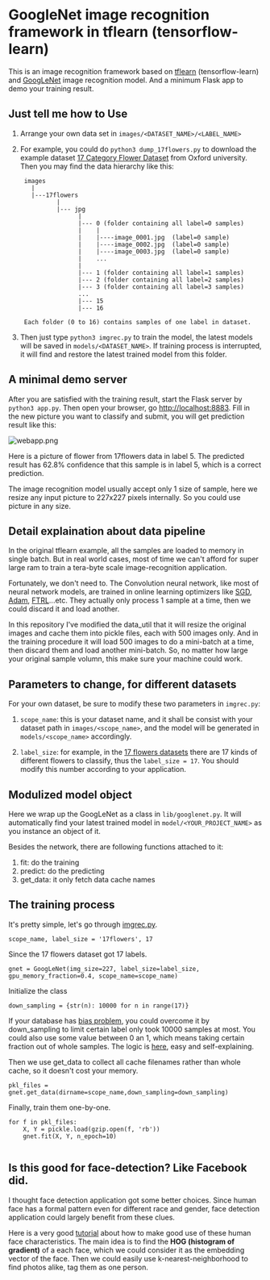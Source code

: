 # GoogleNet image recognition framework in tflearn (tensorflow-learn)


This is an image recognition framework based on [tflearn][a1] (tensorflow-learn) and [GoogLeNet][a2] image recognition model. And a minimum Flask app to demo your training result.


[a1]: http://tflearn.org/
[a2]: https://www.cs.unc.edu/~wliu/papers/GoogLeNet.pdf


## Just tell me how to Use

1. Arrange your own data set in `images/<DATASET_NAME>/<LABEL_NAME>`
2. For example, you could do `python3 dump_17flowers.py` to download  the example dataset [17 Category Flower Dataset][b1] from Oxford university. Then you may find the data hierarchy like this:
   
   ```
    images  
      |
      |---17flowers  
             |
             |--- jpg
                   |
                   |--- 0 (folder containing all label=0 samples)
                   |    |
                   |    |----image_0001.jpg  (label=0 sample)
                   |    |----image_0002.jpg  (label=0 sample)
                   |    |----image_0003.jpg  (label=0 sample)
                   |    ...
                   |
                   |--- 1 (folder containing all label=1 samples)
                   |--- 2 (folder containing all label=2 samples)
                   |--- 3 (folder containing all label=3 samples)
                   ...
                   |--- 15  
                   |--- 16  
             
    Each folder (0 to 16) contains samples of one label in dataset.
   ```

3. Then just type `python3 imgrec.py` to train the model, the latest models will be saved in `models/<DATASET_NAME>`. If training process is interrupted, it will find and restore the latest trained model from this folder.
   
   
## A minimal demo server

After you are satisfied with the training result, start the Flask server by `python3 app.py`. Then open your browser, go [http://localhost:8883](). Fill in the new picture you want to classify and submit, you will get prediction result like this:

![webapp.png][b2]

Here is a picture of flower from 17flowers data in label 5. The predicted result has 62.8% confidence that this sample is in label 5, which is a correct prediction.

The image recognition model usually accept only 1 size of sample, here we resize any input picture to 227x227 pixels internally. So you could use picture in any size.

[b1]: http://www.robots.ox.ac.uk/~vgg/data/flowers/17/
[b2]: https://raw.githubusercontent.com/Marsan-Ma/imgrec/master/doc/webapp.png


## Detail explaination about data pipeline

In the original tflearn example, all the samples are loaded to memory in single batch. But in real world cases, most of time we can't afford for super large ram to train a tera-byte scale image-recognition application.

Fortunately, we don't need to. The Convolution neural network, like most of neural network models, are trained in online learning optimizers like [SGD][c1], [Adam][c2], [FTRL][c2]...etc. They actually only process 1 sample at a time, then we could discard it and load another.

In this repository I've modified the data_util that it will resize the original images and cache them into pickle files, each with 500 images only. And in the training procedure it will load 500 images to do a mini-batch at a time, then discard them and load another mini-batch. So, no matter how large your original sample volumn, this make sure your machine could work.

[c1]: https://www.tensorflow.org/versions/r0.11/api_docs/python/train.html#GradientDescentOptimizer
[c2]: https://www.tensorflow.org/versions/r0.11/api_docs/python/train.html#AdamOptimizer
[c2]: https://www.tensorflow.org/versions/r0.11/api_docs/python/train.html#FtrlOptimizer

## Parameters to change, for different datasets

For your own dataset, be sure to modify these two parameters in `imgrec.py`:  

1. `scope_name`: this is your dataset name, and it shall be consist with your dataset path in `images/<scope_name>`, and the model will be generated in `models/<scope_name>` accordingly.

2. `label_size`: for example, in the [17 flowers datasets][b1] there are 17 kinds of different flowers to classify, thus the `label_size = 17`. You should modify this number according to your application.


[d1]: http://www.robots.ox.ac.uk/~vgg/data/flowers/17/



## Modulized model object

Here we wrap up the GoogLeNet as a class in `lib/googlenet.py`. It will automatically find your latest trained model in `model/<YOUR_PROJECT_NAME>` as you instance an object of it.

Besides the network, there are following functions attached to it:  
1. fit: do the training  
2. predict: do the predicting  
3. get_data: it only fetch data cache names


## The training process 

It's pretty simple, let's go through [imgrec.py][e1].

```
scope_name, label_size = '17flowers', 17
```
Since the 17 flowers dataset got 17 labels.

```
gnet = GoogLeNet(img_size=227, label_size=label_size, gpu_memory_fraction=0.4, scope_name=scope_name)
```
Initialize the class

```
down_sampling = {str(n): 10000 for n in range(17)}
```
If your database has [bias problem][e2], you could overcome it by  down_sampling to limit certain label only took 10000 samples at most. You could also use some value between 0 an 1, which means taking certain fraction out of whole samples. The logic is [here][e3], easy and self-explaining.

Then we use get_data to collect all cache filenames rather than whole cache, so it doesn't cost your memory.  

```
pkl_files = gnet.get_data(dirname=scope_name,down_sampling=down_sampling)
```

Finally, train them one-by-one.

```
for f in pkl_files:
    X, Y = pickle.load(gzip.open(f, 'rb'))
    gnet.fit(X, Y, n_epoch=10)
    
```

[e1]: https://github.com/Marsan-Ma/imgrec/blob/master/imgrec.py
[e2]: https://arxiv.org/pdf/1505.01257.pdf
[e3]: https://github.com/Marsan-Ma/imgrec/blob/master/lib/data_util.py#L786


## Is this good for face-detection? Like Facebook did.


I thought face detection application got some better choices. Since human face has a formal pattern even for different race and gender, face detection application could largely benefit from these clues. 

Here is a very good [tutorial][f1] about how to make good use of these human face characteristics. The main idea is to find the **HOG (histogram of gradient)** of a each face, which we could consider it as the embedding vector of the face. Then we could easily use k-nearest-neighborhood to find photos alike, tag them as one person.

[f1]: https://medium.com/@ageitgey/machine-learning-is-fun-part-4-modern-face-recognition-with-deep-learning-c3cffc121d78#.de4b1brjz

